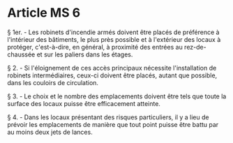 # Article MS 6

§ 1er. - Les robinets d'incendie armés doivent être placés de préférence à l'intérieur des bâtiments, le plus près possible et à l'extérieur des locaux à protéger, c'est-à-dire, en général, à proximité des entrées au rez-de-chaussée et sur les paliers dans les étages.

§ 2. - Si l'éloignement de ces accès principaux nécessite l'installation de robinets intermédiaires, ceux-ci doivent être placés, autant que possible, dans les couloirs de circulation.

§ 3. - Le choix et le nombre des emplacements doivent être tels que toute la surface des locaux puisse être efficacement atteinte.

§ 4. - Dans les locaux présentant des risques particuliers, il y a lieu de prévoir les emplacements de manière que tout point puisse être battu par au moins deux jets de lances.
